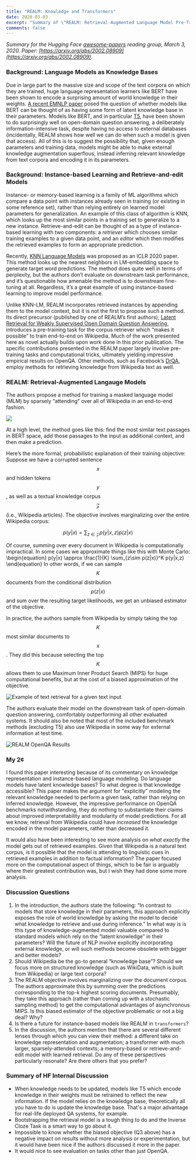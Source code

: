 ```yaml
---
title: "REALM: Knowledge and Transformers"
date: 2020-03-03
excerpt: "Summary of \"REALM: Retrieval-Augmented Language Model Pre-Training\" the Hugging Face science team reading group, March 3, 2020."
comments: false
---
```


_Summary for the Hugging Face [awesome-papers](https://github.com/huggingface/awesome-papers) reading group, March 3, 2020. Paper: [https://arxiv.org/abs/2002.08909](https://arxiv.org/abs/2002.08909)._

### Background: Language Models as Knowledge Bases
Due in large part to the massive size and scope of the text corpora on which they are trained, huge language representation learners like BERT have been shown to encode a surprising amount of world knowledge in their weights. [A recent EMNLP paper](https://arxiv.org/abs/1909.01066) posed the question of whether models like BERT can be thought of as having some form of latent knowledge base in their parameters. Models like BERT, and in particular [T5](https://arxiv.org/abs/1910.10683), have been shown to do surprisingly well on open-domain question answering, a deliberately information-intensive task, despite having no access to external databases (incidentally, REALM shows how well we can do when such a model is given that access). All of this is to suggest the possibility that, given enough parameters and training data, models might be able to make external knowledge augmentation superflous, instead inferring relevant knowledge from text corpora and encoding it in its parameters.

### Background: Instance-based Learning and Retrieve-and-edit Models
Instance- or memory-based learning is a family of ML algorithms which compare a data point with instances already seen in training (or existing in some reference set), rather than relying entirely on learned model parameters for generalization. An example of this class of algorithm is KNN, which looks up the most similar points in a training set to generalize to a new instance. Retrieve-and-edit can be thought of as a type of instance-based learning with two components: a _retriever_ which chooses similar training examples to a given data point, and an _editor_ which then modifies the retrieved examples to form an appropriate prediction.

Recently, [KNN Language Models](https://arxiv.org/abs/1911.00172 "Generalization through Memorization: Nearest Neighbor Language Models") was proposed as an ICLR 2020 paper. This method looks up the nearest neighbors in LM-embedding space to generate target word predictions. The method does quite well in terms of perplexity, but the authors don’t evaluate on downstream task performance, and it’s questionable how amenable the method is to downstream fine-tuning at all. Regardless, it’s a great example of using instance-based learning to improve model performance.

Unlike KNN-LM, REALM incorporates retrieved instances by appending them to the model context, but it is not the first to propose such a method. Its direct precursor (published by one of REALM’s first authors), [Latent Retrieval for Weakly Supervised Open Domain Question Answering](https://arxiv.org/abs/1906.00300), introduces a pre-training task for the corpus retriever which “makes it possible” to train end-to-end on Wikipedia. Much of the work presented here as novel actually builds upon work done in this prior publication. The specific contributions presented in the REALM paper largely involve pre-training tasks and computational tricks, ultimately yielding impressive empirical results on OpenQA. Other methods, such as Facebook’s [DrQA](https://arxiv.org/abs/1704.00051), employ methods for retrieving knowledge from Wikipedia text as well.

### REALM: Retrieval-Augmented Langauge Models
The authors propose a method for training a masked language model (MLM) by sparsely “attending” over all of Wikipedia in an end-to-end fashion.

![](/assets/images/realm_fig.png)

At a high level, the method goes like this: find the most similar text passages in BERT space, add those passages to the input as additional context, and then make a prediction.

Here’s the more formal, probabilistic explanation of their training objective: Suppose we have a corrupted sentence $$x$$ and hidden tokens $$y$$, as well as a textual knowledge corpus $$\mathcal{Z}$$ (i.e., Wikipedia articles). The objective involves marginalizing over the entire Wikipedia corpus:

$$p(y|x) = \sum_{z\in\mathcal{Z}} p(y|x,z) p(z|x)$$

Of course, summing over every document in Wikipedia is computationally impractical. In some cases we approximate things like this with Monte Carlo:
\begin{equation}
p(y|x) \approx \frac{1}{K} \sum_{z\sim p(z|x)}^K p(y|x,z)
\end{equation}
In other words, if we can sample $$K$$ documents from the conditional distribution $$p(z|x)$$ and sum over the resulting target likelihoods, we get an unbiased estimator of the objective. 

In practice, the authors sample from Wikipedia by simply taking the top $$K$$ most similar documents to $$x$$. They did this because selecting the top $$K$$ allows them to use Maximum Inner Product Search (MIPS) for huge computational benefits, but at the cost of a biased approximation of the objective.

![](/assets/images/realm_retrieval_examples.png "Example of text retrieval for a given text input")

The authors evaluate their model on the downstream task of open-domain question answering, comfortably outperforming all other evaluated systems. It should also be noted that most of the included benchmark methods (excluding T5) also use Wikipedia in some way for external information at test time.

![](/assets/images/realm_results.png "REALM OpenQA Results")

### My 2¢

I found this paper interesting because of its commentary on knowledge representation and instance-based language modeling. Do language models have latent knowledge bases? To what degree is that knowledge accessible? This paper makes the argument for "explicitly" modeling the relevant knowledge needed to perform a given task, rather than relying on inferred knowledge. However, the impressive performance on OpenQA benchmarks notwithstanding, they do nothing to substantiate their claims about improved interpretability and modularity of model predictions. For all we know, retrieval from Wikipedia could have _increased_ the knowledge encoded in the model parameters, rather than decreased it.

It would also have been interesting to see more analysis on _what exactly_ the model gets out of retrieved examples. Given that Wikipedia is a natural text corpus, is it possible that the model is attending to linguistic cues in retrieved examples in addition to factual information? The paper focused more on the computational aspect of things, which to be fair is arguably where their greatest contribution was, but I wish they had done some more analysis.

### Discussion Questions
1. In the introduction, the authors state the following: “In contrast to models that store knowledge in their parameters, this approach explicitly exposes the role of world knowledge by asking the model to decide what knowledge to retrieve and use during inference.” In what way is is this type of knowledge-augmented model valuable compared to standard models which rely on the “latent knowledge” in their parameters? Will the future of NLP involve explicitly incorporating external knowledge, or will such methods become obsolete with bigger and better models?
2. Should Wikipedia be the go-to general “knowledge base”? Should we focus more on structured knowledge (such as WikiData, which is built from Wikipedia) or large text corpora?
3. The REALM objective involves marginalizing over the document corpus. The authors approximate this by summing over the predictions corresponding to the top-k highest scoring documents. Presumably, they take this approach (rather than coming up with a stochastic sampling method) to get the computational advantages of asynchronous MIPS. Is this biased estimator of the objective problematic or not a big deal? Why?
4. Is there a future for instance-based models like REALM in `transformers`?
5. In the discussion, the authors mention that there are several different lenses through which you can view their method: a different take on knowledge representation and augmentation; a transformer with much larger, sparsely-attended contexts; a memory-based or retrieve-and-edit model with learned retrieval. Do any of these perspectives particularly resonate? Are there others that you prefer?

### Summary of HF Internal Discussion
- When knowledge needs to be updated, models like T5 which encode knowledge in their weights must be retrained to reflect the new information. If the model relies on the knowledge base, theoretically all you have to do is update the knowledge base. That's a major advantage for real-life deployed QA systems, for example.
- Bootstrapping the retrieval model is a tough thing to do and the Inverse Cloze Task is a smart way to go about it.
- Impossible to know whether the biased objective (Q3 above) has a negative impact on results without more analysis or experimentation, but it would have been nice if the authors discussed it more in the paper.
- It would nice to see evaluation on tasks other than just OpenQA.
